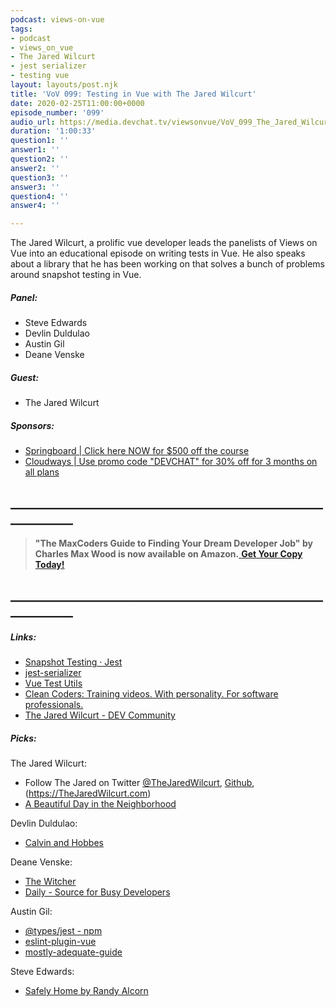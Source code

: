 ```yaml
---
podcast: views-on-vue
tags:
- podcast
- views_on_vue
- The Jared Wilcurt
- jest serializer
- testing vue
layout: layouts/post.njk
title: 'VoV 099: Testing in Vue with The Jared Wilcurt'
date: 2020-02-25T11:00:00+0000
episode_number: '099'
audio_url: https://media.devchat.tv/viewsonvue/VoV_099_The_Jared_Wilcurt.mp3
duration: '1:00:33'
question1: ''
answer1: ''
question2: ''
answer2: ''
question3: ''
answer3: ''
question4: ''
answer4: ''

---
```

The Jared Wilcurt, a prolific vue developer leads the panelists of Views on Vue into an educational episode on writing tests in Vue. He also speaks about a library that he has been working on that solves a bunch of problems around snapshot testing in Vue.

##### **Panel:**

* Steve Edwards
* Devlin Duldulao
* Austin Gil
* Deane Venske

##### **Guest:**

* The Jared Wilcurt

##### **Sponsors:**

* [Springboard | Click here NOW for $500 off the course](https://www.springboard.com/workshops/software-engineering-career-track/?utm_source=devchat&utm_medium=podcast&utm_campaign=viewsonvue)
* [Cloudways | Use promo code "DEVCHAT" for 30% off for 3 months on all plans](https://www.cloudways.com/en/?id=546951&chan=Devchat&data1=Vue-show&data2=Podcast-2)

## **____________________________________________________________**

> **"The MaxCoders Guide to Finding Your Dream Developer Job" by Charles Max Wood is now available on Amazon.**[ **Get Your Copy Today!**](https://www.amazon.com/gp/product/B081MBL5C9/ref=as_li_ss_tl?ie=UTF8&linkCode=sl1&tag=devchattv-20&linkId=9d61363241636e2546ef46abba198746&language=en_US)

## **____________________________________________________________**

##### **Links:**

* [Snapshot Testing · Jest](https://jestjs.io/docs/en/snapshot-testing)
* [jest-serializer](https://www.npmjs.com/package/jest-serializer-vue-tjw)
* [Vue Test Utils](https://vue-test-utils.vuejs.org/)
* [Clean Coders: Training videos. With personality. For software professionals.](https://cleancoders.com/)
* [The Jared Wilcurt - DEV Community ](https://dev.to/TheJaredWilcurt)

##### **Picks:**

The Jared Wilcurt:

* Follow The Jared on Twitter [@TheJaredWilcurt](https://twitter.com/TheJaredWilcurt), [Github](https://github.com/TheJaredWilcurt), (https://TheJaredWilcurt.com)
* [A Beautiful Day in the Neighborhood](https://www.imdb.com/title/tt3224458/)

Devlin Duldulao:

* [Calvin and Hobbes](https://www.gocomics.com/calvinandhobbes)

Deane Venske:

* [The Witcher](https://www.netflix.com/tr-en/title/80189685)
* [Daily - Source for Busy Developers](https://daily.dev/)

Austin Gil:

* [@types/jest - npm](https://www.npmjs.com/package/@types/jest)
* [eslint-plugin-vue](https://eslint.vuejs.org/)
* [mostly-adequate-guide](https://mostly-adequate.gitbooks.io/mostly-adequate-guide/content/)

Steve Edwards:

* [Safely Home by Randy Alcorn](https://store.epm.org/safely-home/)